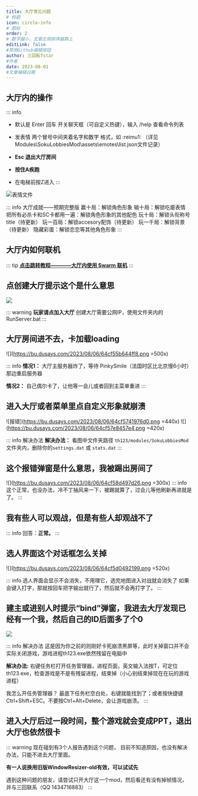 ```yaml
---
title: 大厅常见问题
# 标题
icon: circle-info
# 图标
order: 2
# 数字越小，文章左侧排序越靠上
editLink: false
#禁用Github编辑按钮
author: 三回転Tstar
#作者
date: 2023-08-01
#文章编辑日期
---
```


## **大厅内的操作**
::: info
- 默认是 Enter 回车 开关聊天框（可自定义热键），输入 /help 查看命令列表 
  
- 发表情   两个冒号中间夹着名字和数字  格式，如   :reimu1: （详见Modules\SokuLobbiesMod\assets\emotes\list.json文件记录）

- **Esc 退出大厅房间**
  
- **按住A疾跑**
  
- 在电梯前按Z进入
:::

![表情文件](https://bu.dusays.com/2023/08/06/64cf587bbf921.png)

::: info 大厅成就——预期完整版
赢十局：解锁角色形象
输十局：解锁吃瘪表情
把所有必杀卡和SC卡都用一遍：解锁角色形象的其他配色
玩十局：解锁头衔称号 title（待更新）
玩一百局：解锁accesory配饰（待更新）
玩一千局：解锁背景（待更新）
隐藏彩蛋：解锁恋恋等其他角色形象
:::

## **大厅内如何联机**

::: tip
[**点击跳转教程————大厅内使用 Swarm 联机**](/Beginners/BeforePlaying.html#使用-swarm-等中转-ip-在大厅里联机)
:::

<!-- ### 三、可能是版本问题
![检查游戏标题](https://bu.dusays.com/2023/08/06/64cf59355a97c.png)


![版本问题报错](https://bu.dusays.com/2023/08/06/64cf5aa78a42c.png)

::: info
联机时显示这种四行红字报错提示，意思是双方版本不一致
Your version一行是你自己的版本，图中 GiuRoll with SWR 的意思是60F版本giuroll + 绯想天合体，
Their version一行是对方的版本，图中GiuRoll-62FPS with SWR的意思是62F版本giuroll  + 绯想天合体
with SWR就说明是和绯想天合体成功的；without SWR就说明是没和绯想天合体成功。
检查并更新游戏版本，注意CN代表的62F，与不加CN的60F之间不能互相联机。
::: -->

## **点创建大厅提示这个是什么意思**

![](https://bu.dusays.com/2023/08/08/64d233d146e89.png)

::: warning
**玩家请点加入大厅**
创建大厅需要公网IP，使用文件夹内的RunServer.bat
:::

## **大厅房间进不去，卡加载loading**
![](https://bu.dusays.com/2023/08/06/64cf55b644ff8.png =500x)

::: info 
**情况1：** 大厅主服务器炸了，等待 PinkySmile（法国时区比北京慢6小时）那边重启服务器

**情况2：** 自己偶尔卡了，让他等一会儿或者回到主菜单重进
:::

## **进入大厅或者菜单里点自定义形象就崩溃**

![报错](https://bu.dusays.com/2023/08/06/64cf5741976d0.png =440x) ![](https://bu.dusays.com/2023/08/06/64cf57e8457e4.png =420x)

::: info 解决办法
**解决办法：** 看图中文件夹路径 `th123/modules/SokuLobbiesMod` 文件夹内，删除你的`settings.dat` 或 `stats.dat`
:::



## **这个报错弹窗是什么意思，我被踢出房间了**
![](https://bu.dusays.com/2023/08/06/64cf58d497d26.png =300x)
::: info
这个正常，也没办法，冷不丁抽风来一下，被踢就算了，过会儿等他刷新再进就是了。
:::


## **我有些人可以观战，但是有些人却观战不了**
::: info
回答：**正常。** 
:::




## **选人界面这个对话框怎么关掉**
![](https://bu.dusays.com/2023/08/06/64cf5d0492199.png =520x)


::: info
选人界面会显示不会消失，不用理它，选完地图进入对战就会消失了
如果会键入打字，那就按回车把字输出就行了，然后就不会再打字了。
:::

## **建主或进别人时提示“bind”弹窗，我进去大厅发现已经有一个我，然后自己的ID后面多了个0**

![](https://bu.dusays.com/2023/08/06/64cf5d4a57684.png)

::: info 解决办法
这是因为你之前的则刚好卡死崩溃黑屏等，此时关掉窗口并不会实际关闭游戏，游戏进程th123.exe依然残留在电脑中

**解决办法:** 右键任务栏打开任务管理器，进程页面，英文输入法按T，可定位th123.exe，检查游戏是不是有残留进程，结束掉（小心别结束掉现在在玩的游戏进程）

我怎么开任务管理器？
最底下任务栏空白处，右键就能找到了；或者按快捷键Ctrl+Shift+ESC。不要按Ctrl+Alt+Delete，会让游戏崩溃。
:::

## 进入大厅后过一段时间，整个游戏就会变成PPT，退出大厅也依然很卡

::: warning
现在碰到有3个人报告遇到这个问题，
目前不知道原因，也没有解决办法，只能不进去大厅里面。

**有一人说换用旧版WindowResizer-old有效，可以试试先**

遇到这种问题的朋友，请尝试只开大厅这一个mod，然后看还有没有掉帧情况，并与三回联系（QQ 1434716883）
:::

